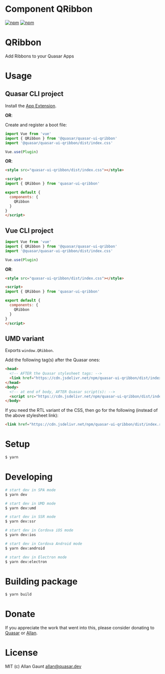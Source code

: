# Component QRibbon

[![npm](https://img.shields.io/npm/v/quasar-ui-qribbon.svg?label=quasar-ui-qribbon)](https://www.npmjs.com/package/quasar-ui-qribbon)
[![npm](https://img.shields.io/npm/dt/quasar-ui-qribbon.svg)](https://www.npmjs.com/package/quasar-ui-qribbon)

# QRibbon
Add Ribbons to your Quasar Apps


# Usage

## Quasar CLI project

Install the [App Extension](../app-extension).

**OR**:

Create and register a boot file:

```js
import Vue from 'vue'
import { QRibbon } from '@quasar/quasar-ui-qribbon'
import '@quasar/quasar-ui-qribbon/dist/index.css'

Vue.use(Plugin)
```

**OR**:

```html
<style src="quasar-ui-qribbon/dist/index.css"></style>

<script>
import { QRibbon } from 'quasar-ui-qribbon'

export default {
  components: {
    QRibbon
  }
}
</script>
```

## Vue CLI project

```js
import Vue from 'vue'
import { QRibbon } from '@quasar/quasar-ui-qribbon'
import '@quasar/quasar-ui-qribbon/dist/index.css'

Vue.use(Plugin)
```

**OR**:

```html
<style src="quasar-ui-qribbon/dist/index.css"></style>

<script>
import { QRibbon } from 'quasar-ui-qribbon'

export default {
  components: {
    QRibbon
  }
}
</script>
```

## UMD variant

Exports `window.QRibbon`.

Add the following tag(s) after the Quasar ones:

```html
<head>
  <!-- AFTER the Quasar stylesheet tags: -->
  <link href="https://cdn.jsdelivr.net/npm/quasar-ui-qribbon/dist/index.min.css" rel="stylesheet" type="text/css">
</head>
<body>
  <!-- at end of body, AFTER Quasar script(s): -->
  <script src="https://cdn.jsdelivr.net/npm/quasar-ui-qribbon/dist/index.umd.min.js"></script>
</body>
```
If you need the RTL variant of the CSS, then go for the following (instead of the above stylesheet link):
```html
<link href="https://cdn.jsdelivr.net/npm/quasar-ui-qribbon/dist/index.rtl.min.css" rel="stylesheet" type="text/css">
```

# Setup
```bash
$ yarn
```

# Developing
```bash
# start dev in SPA mode
$ yarn dev

# start dev in UMD mode
$ yarn dev:umd

# start dev in SSR mode
$ yarn dev:ssr

# start dev in Cordova iOS mode
$ yarn dev:ios

# start dev in Cordova Android mode
$ yarn dev:android

# start dev in Electron mode
$ yarn dev:electron
```

# Building package
```bash
$ yarn build
```

# Donate
If you appreciate the work that went into this, please consider donating to [Quasar](https://donate.quasar.dev) or [Allan](https://github.com/sponsors/webnoob).

# License
MIT (c) Allan Gaunt <allan@quasar.dev>
